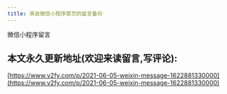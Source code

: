 ```yaml
---
title: 来自微信小程序首页的留言备份
---
```







微信小程序留言




## 本文永久更新地址(欢迎来读留言,写评论):

[https://www.v2fy.com/p/2021-06-05-weixin-message-1622881330000](https://www.v2fy.com/p/2021-06-05-weixin-message-1622881330000)
